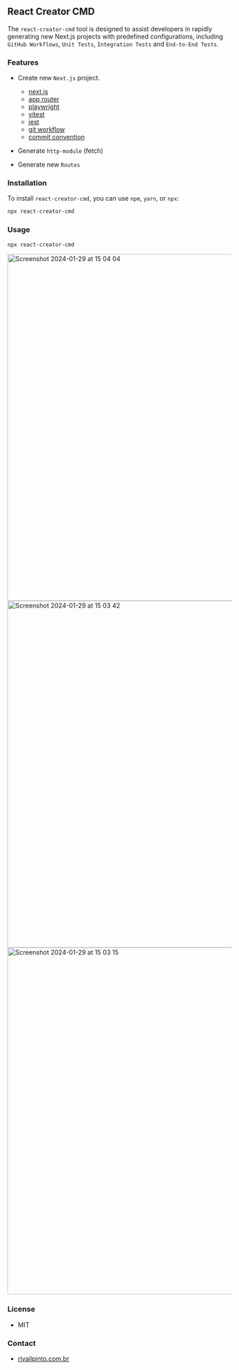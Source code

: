 ## React Creator CMD

The `react-creator-cmd` tool is designed to assist developers in rapidly generating new Next.js projects with predefined configurations, including `GitHub Workflows`, `Unit Tests`, `Integration Tests` and `End-to-End Tests`.

### Features

- Create new `Next.js` project.

  - [next.js](https://nextjs.org/docs)
  - [app router](https://nextjs.org/docs/app/building-your-application/routing/defining-routes)
  - [playwright](https://playwright.dev/)
  - [vitest](https://vitest.dev/)
  - [jest](https://jestjs.io/)
  - [git workflow](https://docs.github.com/en/actions/using-workflows)
  - [commit convention](https://www.conventionalcommits.org/en/v1.0.0/)

- Generate `http-module` (fetch)
- Generate new `Routes`

### Installation

To install `react-creator-cmd`, you can use `npm`, `yarn`, or `npx`:

```bash
npx react-creator-cmd
```

### Usage

```bash
npx react-creator-cmd
```

<img width="780" alt="Screenshot 2024-01-29 at 15 04 04" src="https://github.com/rivailJunior/react-creator-cmd/assets/5783143/c1c14707-5fca-4347-8e6e-faee8312a116">
<img width="780" alt="Screenshot 2024-01-29 at 15 03 42" src="https://github.com/rivailJunior/react-creator-cmd/assets/5783143/576c583e-cac3-45c8-8ce3-7597c02a06fa">
<img width="780" alt="Screenshot 2024-01-29 at 15 03 15" src="https://github.com/rivailJunior/react-creator-cmd/assets/5783143/850094a1-0511-40a6-a291-bc85a08d02e5">

### License

- MIT

### Contact

- [rivailpinto.com.br](https://rivailpinto.com.br)
